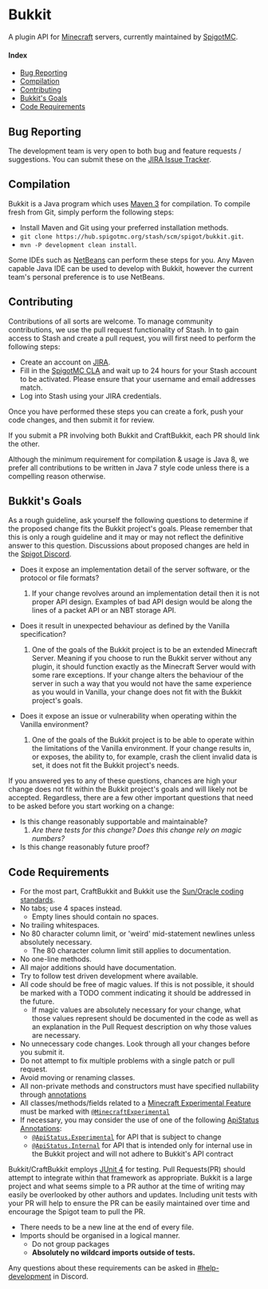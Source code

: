Bukkit
======
A plugin API for [Minecraft](https://minecraft.net/) servers, currently maintained by [SpigotMC](https://www.spigotmc.org/).

#### Index
* [Bug Reporting](#bug-reporting)
* [Compilation](#compilation)
* [Contributing](#contributing)
* [Bukkit's Goals](#bukkits-goals)
* [Code Requirements](#code-requirements)

Bug Reporting
-------------
<a name="bug-reporting"></a>
The development team is very open to both bug and feature requests / suggestions. You can submit these on the [JIRA Issue Tracker](https://hub.spigotmc.org/jira/).

Compilation
-----------
<a name="compilation"></a>
Bukkit is a Java program which uses [Maven 3](https://maven.apache.org/) for compilation. To compile fresh from Git, simply perform the following steps:

* Install Maven and Git using your preferred installation methods.
* `git clone https://hub.spigotmc.org/stash/scm/spigot/bukkit.git`.
* `mvn -P development clean install`.
 
Some IDEs such as [NetBeans](https://netbeans.org/) can perform these steps for you. Any Maven capable Java IDE can be used to develop with Bukkit, however the current team's personal preference is to use NetBeans.

Contributing
------------
<a name="contributing"></a>
Contributions of all sorts are welcome. To manage community contributions, we use the pull request functionality of Stash. In to gain access to Stash and create a pull request, you will first need to perform the following steps:

* Create an account on [JIRA](https://hub.spigotmc.org/jira/).
* Fill in the [SpigotMC CLA](https://www.spigotmc.org/go/cla) and wait up to 24 hours for your Stash account to be activated. Please ensure that your username and email addresses match.
* Log into Stash using your JIRA credentials.

Once you have performed these steps you can create a fork, push your code changes, and then submit it for review.

If you submit a PR involving both Bukkit and CraftBukkit, each PR should link the other.

Although the minimum requirement for compilation & usage is Java 8, we prefer all contributions to be written in Java 7 style code unless there is a compelling reason otherwise.

Bukkit's Goals
--------------
<a name="bukkits-goals"></a>
As a rough guideline, ask yourself the following questions to determine if the proposed change fits the Bukkit project's goals. Please remember that this is only a rough guideline
and it may or may not reflect the definitive answer to this question.
Discussions about proposed changes are held in the [Spigot Discord](https://www.spigotmc.org/go/discord).

* Does it expose an implementation detail of the server software, or the protocol or file formats?

    1. If your change revolves around an implementation detail then it is not proper API design. Examples of bad API design would be along the lines of
    a packet API or an NBT storage API.
* Does it result in unexpected behaviour as defined by the Vanilla specification?
    1. One of the goals of the Bukkit project is to be an extended Minecraft Server. Meaning if you choose to run the Bukkit server without any plugin, it should function
    exactly as the Minecraft Server would with some rare exceptions. If your change alters the behaviour of the server in such a way that you would not have the same experience as you
    would in Vanilla, your change does not fit with the Bukkit project's goals.
* Does it expose an issue or vulnerability when operating within the Vanilla environment?
    1. One of the goals of the Bukkit project is to be able to operate within the limitations of the Vanilla environment. If your change results in, or exposes, the ability to, for example,
    crash the client invalid data is set, it does not fit the Bukkit project's needs.

If you answered yes to any of these questions, chances are high your change does not fit within the Bukkit project's goals and will likely not be accepted.
Regardless, there are a few other important questions that need to be asked before you start working on a change:
* Is this change reasonably supportable and maintainable?
    1. *Are there tests for this change? Does this change rely on magic numbers?*
* Is this change reasonably future proof?

Code Requirements
-----------------
<a name="code-requirements"></a>
* For the most part, CraftBukkit and Bukkit use the [Sun/Oracle coding standards](https://www.oracle.com/technetwork/java/javase/documentation/codeconvtoc-136057.html).
* No tabs; use 4 spaces instead.
    * Empty lines should contain no spaces.
* No trailing whitespaces.
* No 80 character column limit, or 'weird' mid-statement newlines unless absolutely necessary.
    * The 80 character column limit still applies to documentation.
* No one-line methods.
* All major additions should have documentation.
* Try to follow test driven development where available.
* All code should be free of magic values. If this is not possible, it should be marked with a TODO comment indicating it should be addressed in the future.
  * If magic values are absolutely necessary for your change, what those values represent should be documented in the code as well as an explanation in the Pull Request description on why those values are necessary.
* No unnecessary code changes. Look through all your changes before you submit it.
* Do not attempt to fix multiple problems with a single patch or pull request.
* Avoid moving or renaming classes.
* All non-private methods and constructors must have specified nullability through [annotations](https://github.com/JetBrains/java-annotations)
* All classes/methods/fields related to a [Minecraft Experimental Feature](https://minecraft.fandom.com/wiki/Experimental_Gameplay) must be marked with [`@MinecraftExperimental`](https://hub.spigotmc.org/javadocs/spigot/org/bukkit/MinecraftExperimental.html)
* If necessary, you may consider the use of one of the following [ApiStatus Annotations](https://javadoc.io/doc/org.jetbrains/annotations-java5/23.0.0/org/jetbrains/annotations/ApiStatus.html):
  * [`@ApiStatus.Experimental`](https://javadoc.io/doc/org.jetbrains/annotations-java5/23.0.0/org/jetbrains/annotations/ApiStatus.Experimental.html) for API that is subject to change
  * [`@ApiStatus.Internal`](https://javadoc.io/doc/org.jetbrains/annotations-java5/23.0.0/org/jetbrains/annotations/ApiStatus.Internal.html) for API that is intended only for internal use in the Bukkit project and will not adhere to Bukkit's API contract

Bukkit/CraftBukkit employs [JUnit 4](https://www.vogella.com/tutorials/JUnit4/article.html) for testing. Pull Requests(PR) should attempt to integrate within that framework as appropriate.
Bukkit is a large project and what seems simple to a PR author at the time of writing may easily be overlooked by other authors and updates. Including unit tests with your PR
will help to ensure the PR can be easily maintained over time and encourage the Spigot team to pull the PR.

* There needs to be a new line at the end of every file.
* Imports should be organised in a logical manner.
    * Do not group packages
    * __Absolutely no wildcard imports outside of tests.__

Any questions about these requirements can be asked in [#help-development](https://www.spigotmc.org/go/discord) in Discord.
